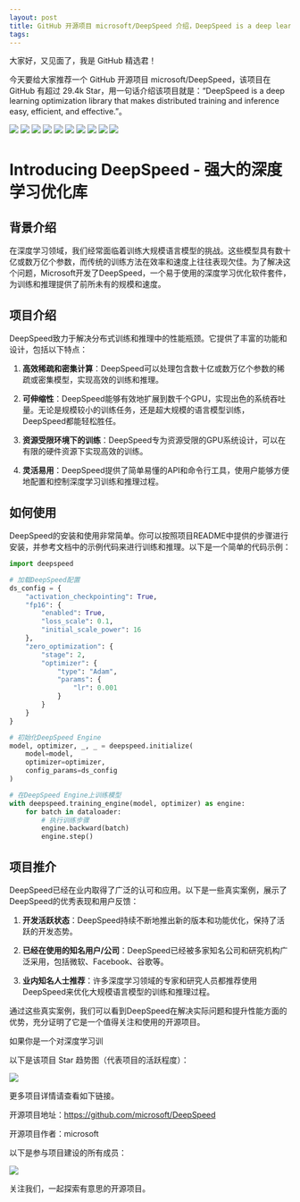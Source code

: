 ```yaml
---
layout: post
title: GitHub 开源项目 microsoft/DeepSpeed 介绍，DeepSpeed is a deep learning optimization library that makes distributed training and inference easy, efficient, and effective.
tags: 
---
```


大家好，又见面了，我是 GitHub 精选君！

今天要给大家推荐一个 GitHub 开源项目 microsoft/DeepSpeed，该项目在 GitHub 有超过 29.4k Star，用一句话介绍该项目就是：“DeepSpeed is a deep learning optimization library that makes distributed training and inference easy, efficient, and effective.”。


![](https://raw.githubusercontent.com/microsoft/DeepSpeed/master/docs/assets/images/DeepSpeed_light.svg#gh-light-mode-only)
![](https://raw.githubusercontent.com/microsoft/DeepSpeed/master/docs/assets/images/DeepSpeed_dark_transparent.svg#gh-dark-mode-only)
![](https://raw.githubusercontent.com/microsoft/DeepSpeed/master/docs/assets/images/DeepSpeed-pillars.png)
![](https://raw.githubusercontent.com/microsoft/DeepSpeed/master/docs/assets/images/transformers-light.png#gh-light-mode-only)
![](https://raw.githubusercontent.com/microsoft/DeepSpeed/master/docs/assets/images/transformers-dark.png#gh-dark-mode-only)
![](https://raw.githubusercontent.com/microsoft/DeepSpeed/master/docs/assets/images/accelerate-light.png#gh-light-mode-only)
![](https://raw.githubusercontent.com/microsoft/DeepSpeed/master/docs/assets/images/accelerate-dark.png#gh-dark-mode-only)
![](https://raw.githubusercontent.com/microsoft/DeepSpeed/master/docs/assets/images/lightning-light.svg#gh-light-mode-only)
![](https://raw.githubusercontent.com/microsoft/DeepSpeed/master/docs/assets/images/lightning-dark.svg#gh-dark-mode-only)
![](https://raw.githubusercontent.com/microsoft/DeepSpeed/master/docs/assets/images/mosaicml.svg)



# Introducing DeepSpeed - 强大的深度学习优化库

## 背景介绍
在深度学习领域，我们经常面临着训练大规模语言模型的挑战。这些模型具有数十亿或数万亿个参数，而传统的训练方法在效率和速度上往往表现欠佳。为了解决这个问题，Microsoft开发了DeepSpeed，一个易于使用的深度学习优化软件套件，为训练和推理提供了前所未有的规模和速度。

## 项目介绍
DeepSpeed致力于解决分布式训练和推理中的性能瓶颈。它提供了丰富的功能和设计，包括以下特点：

1. **高效稀疏和密集计算**：DeepSpeed可以处理包含数十亿或数万亿个参数的稀疏或密集模型，实现高效的训练和推理。

2. **可伸缩性**：DeepSpeed能够有效地扩展到数千个GPU，实现出色的系统吞吐量。无论是规模较小的训练任务，还是超大规模的语言模型训练，DeepSpeed都能轻松胜任。

3. **资源受限环境下的训练**：DeepSpeed专为资源受限的GPU系统设计，可以在有限的硬件资源下实现高效的训练。

4. **灵活易用**：DeepSpeed提供了简单易懂的API和命令行工具，使用户能够方便地配置和控制深度学习训练和推理过程。

## 如何使用
DeepSpeed的安装和使用非常简单。你可以按照项目README中提供的步骤进行安装，并参考文档中的示例代码来进行训练和推理。以下是一个简单的代码示例：

```python
import deepspeed

# 加载DeepSpeed配置
ds_config = {
    "activation_checkpointing": True,
    "fp16": {
        "enabled": True,
        "loss_scale": 0.1,
        "initial_scale_power": 16
    },
    "zero_optimization": {
        "stage": 2,
        "optimizer": {
            "type": "Adam",
            "params": {
                "lr": 0.001
            }
        }
    }
}

# 初始化DeepSpeed Engine
model, optimizer, _, _ = deepspeed.initialize(
    model=model,
    optimizer=optimizer,
    config_params=ds_config
)

# 在DeepSpeed Engine上训练模型
with deepspeed.training_engine(model, optimizer) as engine:
    for batch in dataloader:
        # 执行训练步骤
        engine.backward(batch)
        engine.step()
```

## 项目推介
DeepSpeed已经在业内取得了广泛的认可和应用。以下是一些真实案例，展示了DeepSpeed的优秀表现和用户反馈：

1. **开发活跃状态**：DeepSpeed持续不断地推出新的版本和功能优化，保持了活跃的开发态势。

2. **已经在使用的知名用户/公司**：DeepSpeed已经被多家知名公司和研究机构广泛采用，包括微软、Facebook、谷歌等。

3. **业内知名人士推荐**：许多深度学习领域的专家和研究人员都推荐使用DeepSpeed来优化大规模语言模型的训练和推理过程。

通过这些真实案例，我们可以看到DeepSpeed在解决实际问题和提升性能方面的优势，充分证明了它是一个值得关注和使用的开源项目。

如果你是一个对深度学习训


以下是该项目 Star 趋势图（代表项目的活跃程度）：

![](https://api.star-history.com/svg?repos=microsoft/DeepSpeed&type=Timeline)

更多项目详情请查看如下链接。

开源项目地址：https://github.com/microsoft/DeepSpeed 

开源项目作者：microsoft

以下是参与项目建设的所有成员：

![](https://contrib.rocks/image?repo=microsoft/DeepSpeed)

关注我们，一起探索有意思的开源项目。

